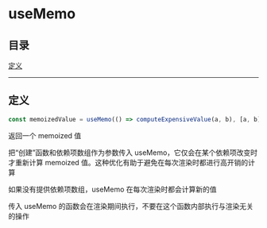 # useMemo

## 目录

[定义](#jump1)

[](#jump)

[](#jump)

[](#jump)

[](#jump)

[](#jump)

---	

<span id="jump1"></span>

## 定义

```javascript
const memoizedValue = useMemo(() => computeExpensiveValue(a, b), [a, b]);
```

返回一个 memoized 值

把“创建”函数和依赖项数组作为参数传入 useMemo，它仅会在某个依赖项改变时才重新计算 memoized 值。这种优化有助于避免在每次渲染时都进行高开销的计算

如果没有提供依赖项数组，useMemo 在每次渲染时都会计算新的值

传入 useMemo 的函数会在渲染期间执行，不要在这个函数内部执行与渲染无关的操作

